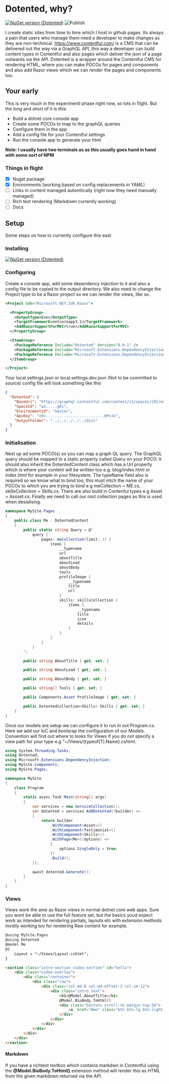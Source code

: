 # Dotented, why?
[![NuGet version (Dotented)](https://img.shields.io/nuget/v/Dotented.svg?style=flat-square)](https://www.nuget.org/packages/Dotented/)
![Publish](https://github.com/micklaw/Dotented/workflows/Publish/badge.svg)

I create static sites from time to time which I host in github pages. Its always a pain that users who manage them need a developer to make changes as they are non-technical. https://www.contentful.com/ is a CMS that can be delivered out the way via a GraphQL API, this way a developer can build content types in Contentful and also pages which deliver the json of a page outwards via the API. Dotented is a wrapper around the Contentful CMS for rendering HTML, where you can make POCOs for pages and components and also add Razor views which we can render the pages and components too.

## Your early
This is very much in the experimentl phase right now, so lots in flight. But the long and short of it is this:

- Build a dotnet core console app
- Create some POCOs to map to the graphQL queries
- Configure them in the app
- Add a config file for your Contentful settings
- Run the console app to generate your html

**Note: I usually have two terminals as as this usually goes hand in hand with some sort of NPM**

### Things in flight

- [x] Nuget package
- [x] Environments (working based on config replacements in YAML)
- [ ] Links in content managed automtically (right now they need manually managed)
- [ ] Rich text rendering (Markdown currently working)
- [ ] Docs

## Setup

Some steps on how to currently configure this east

### Installing
[![NuGet version (Dotented)](https://img.shields.io/nuget/v/Dotented.svg?style=flat-square)](https://www.nuget.org/packages/Dotented/)

### Configuring

Create a console app, add some dependency injection to it and also a config file to be copied to the output directory. We also need to change the Project type to be a Razor project so we can render the views, like so.

```xml
<Project Sdk="Microsoft.NET.Sdk.Razor">

  <PropertyGroup>
    <OutputType>Exe</OutputType>
    <TargetFramework>netcoreapp3.1</TargetFramework>
    <AddRazorSupportForMVC>true</AddRazorSupportForMVC>
  </PropertyGroup>

  <ItemGroup>
    <PackageReference Include="Dotented" Version="0.0.1" />
    <PackageReference Include="Microsoft.Extensions.DependencyInjection" Version="3.1.9" />
    <PackageReference Include="Microsoft.Extensions.DependencyInjection.Abstractions" Version="3.1.9" />
  </ItemGroup>

</Project>
```

Your local.settings.json or local.settings.dev.json (Not to be committed to source) config file will look something like this

```json
{
  "Dotented": {
    "BaseUri": "https://graphql.contentful.com/content/v1/spaces/{0}/environments/{1}",
    "SpaceId": "wo.....g0i",
    "EnvironmentId": "master",
    "ApiKey": "x9v..........................HPvJo",
    "OutputFolder": "../../../../../dist"
  }
}
```

### Initialisation

Next up ad some POCO(s) so you can map a graph QL query. The GraphQL query should be mapped to a static property called Query on your POCO. It should also inherit the DotentedContent class which has a Url property which is where your content will be written too e.g. blog/index.html or index.html for example in your filesystem. The typeName field also is required so we know what to bind too, this must mtch the name of your POCOs to which you are trying to bind e.g meCollection = ME.cs, skillsCollection = Skills.cs. There are also build in Contenful types e.g Asset = Assset.cs. Finally we need to call our root collection pages as this is used when desialising.

```csharp
namespace MySite.Pages
{
    public class Me : DotentedContent
    {
        public static string Query = @"
            query {
                pages: meCollection(limit: 1) {
                    items {
                        __typename
                        url
                        aboutTitle
                        aboutLead
                        aboutBody
                        tools
                        profileImage {
                            __typename
                            title
                            url
                        }
                        skills: skillsCollection {
                            items {
                                __typename
                                title
                                icon
                                details
                            }
                        }
                    }
                }
            }
        ";

        public string AboutTitle { get; set; }

        public string AboutLead { get; set; }

        public string AboutBody { get; set; }

        public string[] Tools { get; set; }

        public Components.Asset ProfileImage { get; set; }

        public DotentedCollection<Skills> Skills { get; set; }
    }
}
```

Once our models are setup we can configure it to run in out Program.cs. Here we add our IoC and bootsrap the configuration of our Models. Convention will find out where to looks for Views if you do not specify a view path for your type e.g "~/Views/{typeof(T).Name}.cshtml.

```csharp
using System.Threading.Tasks;
using Dotented;
using Microsoft.Extensions.DependencyInjection;
using MySite.Components;
using MySite.Pages;

namespace MySite
{
    class Program
    {
        static async Task Main(string[] args)
        {
            var services = new ServiceCollection();
            var dotented = services.AddDotented((builder) => 
            {
                return builder
                    .WithComponent<Asset>()
                    .WithComponent<Testimonial>()
                    .WithComponent<Skills>()
                    .WithPage<Me>((options) => 
                    {
                        options.SingleOnly = true;
                    })
                    .Build();
            });

            await dotented.Generate();
        }
    }
}
```

### Views

Views work the ame as Razor views in normal dotnet core web apps. Sure you wont be able to use the full feature set, but the basics youd expect work as intended for rendering partials, layouts etc with extension methods mostly working too for rendering Raw content for example.

```html
@using MySite.Pages
@using Dotented
@model Me
@{
    Layout = "~/Views/Layout.cshtml";
}

<section class="intro-section video-section" id="hello">
    <div class="video-overlay">
        <div class="container"> 
            <div class="row">
                <div class="col-md-8 col-md-offset-2 col-sm-12">
                    <div class="intro_text"> 
                        <h1>@Model.AboutTitle</h1>
                        @Model.BioBody.ToHtml()
                        <div class="buttons scroll-to margin-top-50">
                            <a  href="#me" class="btn btn-lg btn-light-dark ">A bit about me<i class="fa fa-angle-down"></i></a>
                        </div>
                    </div> 
                </div>
            </div>
        </div>
    </div>
</section>
```

#### Markdown

If you have a richtext textbox which contains markdwn in Contentful using the **@Model.BioBody.ToHtml()** extension method will render this as HTML from the given markdown returned via the API.
